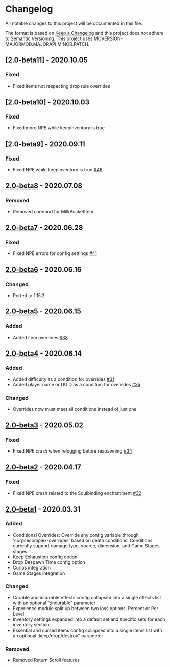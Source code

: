 # Changelog
All notable changes to this project will be documented in this file.

The format is based on [Keep a Changelog](http://keepachangelog.com/en/1.0.0/) and this project does not adhere to [Semantic Versioning](http://semver.org/spec/v2.0.0.html).
This project uses MCVERSION-MAJORMOD.MAJORAPI.MINOR.PATCH.

## [2.0-beta11] - 2020.10.05
### Fixed
- Fixed items not respecting drop rule overrides

## [2.0-beta10] - 2020.10.03
### Fixed
- Fixed more NPE while keepInventory is true

## [2.0-beta9] - 2020.09.11
### Fixed
- Fixed NPE while keepInventory is true [#46](https://github.com/TheIllusiveC4/CorpseComplex/issues/46)

## [2.0-beta8](https://github.com/TheIllusiveC4/CorpseComplex/compare/aa0503aad19a2a661cb255cc86e023a55694d6b9...1.15.x) - 2020.07.08
### Removed
- Removed coremod for MilkBucketItem

## [2.0-beta7](https://github.com/TheIllusiveC4/CorpseComplex/compare/2b3055b7fe6a9dc305eb4c2b7fb9d0e133b55de4...aa0503aad19a2a661cb255cc86e023a55694d6b9) - 2020.06.28
### Fixed
- Fixed NPE errors for config settings [#41](https://github.com/TheIllusiveC4/CorpseComplex/issues/41)

## [2.0-beta6](https://github.com/TheIllusiveC4/CorpseComplex/compare/c11bdd6383a98fa9dbc8e9968879ab318f59ad74...2b3055b7fe6a9dc305eb4c2b7fb9d0e133b55de4) - 2020.06.16
### Changed
- Ported to 1.15.2

## [2.0-beta5](https://github.com/TheIllusiveC4/CorpseComplex/compare/99e39f89c5fde4186bc3f33ee7f622b89a986c4c...c11bdd6383a98fa9dbc8e9968879ab318f59ad74) - 2020.06.15
### Added
- Added item overrides [#38](https://github.com/TheIllusiveC4/CorpseComplex/issues/38)

## [2.0-beta4](https://github.com/TheIllusiveC4/CorpseComplex/compare/396ea2a0606ec0e5cc0ee2b3c8c05b52646601cf...99e39f89c5fde4186bc3f33ee7f622b89a986c4c) - 2020.06.14
### Added
- Added difficulty as a condition for overrides [#31](https://github.com/TheIllusiveC4/CorpseComplex/issues/31)
- Added player name or UUID as a condition for overrides [#35](https://github.com/TheIllusiveC4/CorpseComplex/issues/35)
### Changed
- Overrides now must meet all conditions instead of just one

## [2.0-beta3](https://github.com/TheIllusiveC4/CorpseComplex/compare/147d0d940bb1b7c359a3eb41be1e37d84c0f2ffb...396ea2a0606ec0e5cc0ee2b3c8c05b52646601cf) - 2020.05.02
### Fixed
- Fixed NPE crash when relogging before respawning [#34](https://github.com/TheIllusiveC4/CorpseComplex/issues/34)

## [2.0-beta2](https://github.com/TheIllusiveC4/CorpseComplex/compare/72c73c5a02631e57f1ac170c5ca37549ec82264c...147d0d940bb1b7c359a3eb41be1e37d84c0f2ffb) - 2020.04.17
### Fixed
- Fixed NPE crash related to the Soulbinding enchantment [#32](https://github.com/TheIllusiveC4/CorpseComplex/issues/32)

## [2.0-beta1](https://github.com/TheIllusiveC4/CorpseComplex/compare/1.12.x...72c73c5a02631e57f1ac170c5ca37549ec82264c) - 2020.03.31
### Added
- Conditional Overrides: Override any config variable through 'corpsecomplex-overrides' based on death conditions. Conditions currently support damage type, source, dimension, and Game Stages stages.
- Keep Exhaustion config option
- Drop Despawn Time config option
- Curios integration
- Game Stages integration
### Changed
- Curable and incurable effects config collapsed into a single effects list with an optional ";incurable" parameter
- Experience module split up between two loss options: Percent or Per Level
- Inventory settings expanded into a default set and specific sets for each inventory section
- Essential and cursed items config collapsed into a single items list with an optional ;keep/drop/destroy" parameter
### Removed
- Removed Return Scroll features